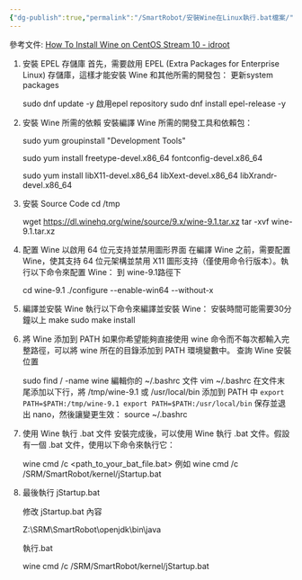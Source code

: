 ```yaml
---
{"dg-publish":true,"permalink":"/SmartRobot/安裝Wine在Linux執行.bat檔案/"}
---
```


參考文件: [How To Install Wine on CentOS Stream 10 - idroot](https://idroot.us/install-wine-centos-stream-10/)

1. 安裝 EPEL 存儲庫 首先，需要啟用 EPEL (Extra Packages for Enterprise Linux) 存儲庫，這樣才能安裝 Wine 和其他所需的開發包： 更新system packages
    
    sudo dnf update -y 啟用epel repository sudo dnf install epel-release -y
    
2. 安裝 Wine 所需的依賴 安裝編譯 Wine 所需的開發工具和依賴包：
    
    sudo yum groupinstall "Development Tools"
    
    sudo yum install freetype-devel.x86_64 fontconfig-devel.x86_64
    
    sudo yum install libX11-devel.x86_64 libXext-devel.x86_64 libXrandr-devel.x86_64
    
3. 安裝 Source Code 
    cd /tmp 
    
    wget <https://dl.winehq.org/wine/source/9.x/wine-9.1.tar.xz> tar -xvf wine-9.1.tar.xz
    
4. 配置 Wine 以啟用 64 位元支持並禁用圖形界面 在編譯 Wine 之前，需要配置 Wine，使其支持 64 位元架構並禁用 X11 圖形支持（僅使用命令行版本）。執行以下命令來配置 Wine： 到 wine-9.1路徑下
    
    cd wine-9.1 ./configure --enable-win64 --without-x
    
5. 編譯並安裝 Wine 執行以下命令來編譯並安裝 Wine： 安裝時間可能需要30分鐘以上 make sudo make install
6. 將 Wine 添加到 PATH 如果你希望能夠直接使用 wine 命令而不每次都輸入完整路徑，可以將 wine 所在的目錄添加到 PATH 環境變數中。 查詢 Wine 安裝位置
    
    sudo find / -name wine 
    編輯你的 ~/.bashrc 文件 
    vim ~/.bashrc 
    在文件末尾添加以下行，將 /tmp/wine-9.1 或 /usr/local/bin 添加到 PATH 中 
    `export PATH=$PATH:/tmp/wine-9.1 export PATH=$PATH:/usr/local/bin` 
    保存並退出 nano，然後讓變更生效： 
    source ~/.bashrc
    
7. 使用 Wine 執行 .bat 文件 安裝完成後，可以使用 Wine 執行 .bat 文件。假設有一個 .bat 文件，使用以下命令來執行它：
    
    wine cmd /c <path_to_your_bat_file.bat> 
    例如 wine cmd /c /SRM/SmartRobot/kernel/jStartup.bat
    
8. 最後執行 jStartup.bat
    
    修改 jStartup.bat 內容
    
    Z:\SRM\SmartRobot\openjdk\bin\java
    
    執行.bat
    
    wine cmd /c /SRM/SmartRobot/kernel/jStartup.bat